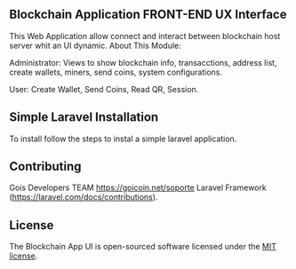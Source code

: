 ## Blockchain Application FRONT-END UX Interface
This Web Application allow connect and interact between blockchain host server whit an UI dynamic.
About This Module:

Administrator: Views to show blockchain info, transacctions, address list, create wallets, miners, send coins, system configurations.

User: Create Wallet, Send Coins, Read QR, Session.

## Simple Laravel Installation

To install follow the steps to instal a simple laravel application.

## Contributing

Gois Developers TEAM
https://goicoin.net/soporte
Laravel Framework
(https://laravel.com/docs/contributions).




## License

The Blockchain App UI is open-sourced software licensed under the [MIT license](https://opensource.org/licenses/MIT).
